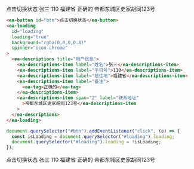<script setup>
import { onMounted } from 'vue'

onMounted(() => {
  import('../index.js')
  import('./index.scss')

  document.querySelector('#btn').addEventListener('click', (e) => {
    const isLoading = document.querySelector('#loading').loading;
    document.querySelector('#loading').loading = !isLoading;
  })
})
</script>

<div class="row left">
  <ea-button id="btn">点击切换状态</ea-button>
  <ea-loading id="loading" loading="true" background="rgba(0,0,0,0.8)">
      <ea-descriptions title="用户信息">
        <ea-descriptions-item label="姓名">张三</ea-descriptions-item>
        <ea-descriptions-item label="手机号">110</ea-descriptions-item>
        <ea-descriptions-item label="居住地">福建省</ea-descriptions-item>
        <ea-descriptions-item label="备注">
          <ea-tag>正确的</ea-tag>
        </ea-descriptions-item>
        <ea-descriptions-item span="2" label="联系地址">帝都东城区史家胡同123号</ea-descriptions-item>
    </ea-descriptions>
  </ea-loading>
</div>

```html
<ea-button id="btn">点击切换状态</ea-button>
<ea-loading
  id="loading"
  loading="true"
  background="rgba(0,0,0,0.8)"
  spinner="icon-chrome"
>
  <ea-descriptions title="用户信息">
    <ea-descriptions-item label="姓名">张三</ea-descriptions-item>
    <ea-descriptions-item label="手机号">110</ea-descriptions-item>
    <ea-descriptions-item label="居住地">福建省</ea-descriptions-item>
    <ea-descriptions-item label="备注">
      <ea-tag>正确的</ea-tag>
    </ea-descriptions-item>
    <ea-descriptions-item span="2" label="联系地址"
      >帝都东城区史家胡同123号</ea-descriptions-item
    >
  </ea-descriptions>
</ea-loading>
```

```js
document.querySelector("#btn").addEventListener("click", (e) => {
  const isLoading = document.querySelector("#loading").loading;
  document.querySelector("#loading").loading = !isLoading;
});
```

<div class="row left">
  <ea-button id="btn">点击切换状态</ea-button>
  <ea-loading id="loading" loading="true" background="rgba(0,0,0,0.8)" spinner="icon-chrome">
      <ea-descriptions title="用户信息">
        <ea-descriptions-item label="姓名">张三</ea-descriptions-item>
        <ea-descriptions-item label="手机号">110</ea-descriptions-item>
        <ea-descriptions-item label="居住地">福建省</ea-descriptions-item>
        <ea-descriptions-item label="备注">
          <ea-tag>正确的</ea-tag>
        </ea-descriptions-item>
        <ea-descriptions-item span="2" label="联系地址">帝都东城区史家胡同123号</ea-descriptions-item>
    </ea-descriptions>
  </ea-loading>
</div>
